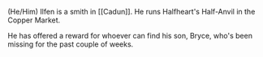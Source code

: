 (He/Him)
Ilfen is a smith in [[Cadun]]. He runs Halfheart's Half-Anvil in the Copper Market. 

He has offered a reward for whoever can find his son, Bryce, who's been missing for the past couple of weeks. 